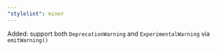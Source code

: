 ```yaml
---
"stylelint": minor
---
```


Added: support both `DeprecationWarning` and `ExperimentalWarning` via `emitWarning()`
